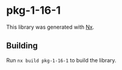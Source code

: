 # pkg-1-16-1

This library was generated with [Nx](https://nx.dev).

## Building

Run `nx build pkg-1-16-1` to build the library.
